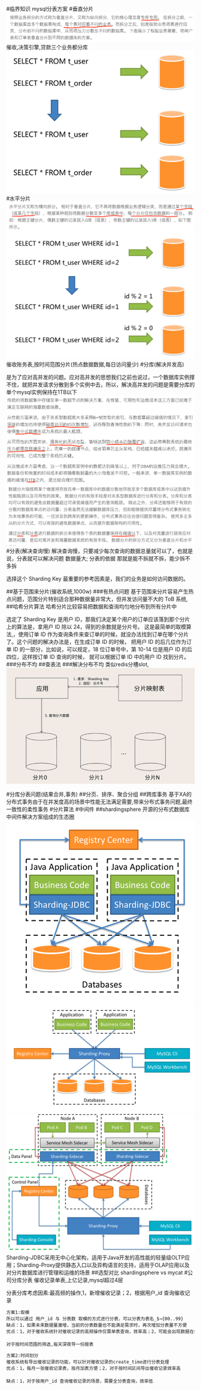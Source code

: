 #临界知识
mysql分表方案
[](https://time.geekbang.org/column/article/217568)
[](https://time.geekbang.org/column/article/145480)
#垂直分片
![](.z_12_mysql_分库分表_images/20264bc0.png)
催收,决策引擎,贷款三个业务都分库
![](.z_12_mysql_分库分表_images/e3264366.png)
#水平分片
![](.z_12_mysql_分库分表_images/ec925726.png)
![](.z_12_mysql_分库分表_images/69672c8c.png)
催收账务表,按时间范围分片(热点数据数据,每日访问量少)
#分库(解决并发高)

是为了应对高并发的问题。应对高并发的思想我们之前也说过，一个数据库实例撑不住，就把并发请求分散到多个实例中去，所以，解决高并发的问题是需要分库的
单个mysql实例保持在1TB以下
![](.z_10_mysql_集群架构_中间件_架构类型_高可用方案_双主被动_keepalive虚拟ip_热备_images/03488943.png)
![](.z_10_mysql_集群架构_中间件_架构类型_高可用方案_双主被动_keepalive虚拟ip_热备_images/91102710.png)
#分表(解决查询慢)
解决查询慢，只要减少每次查询的数据总量就可以了，也就是说，分表就可以解决问题
数据量大;
分表的依据
那就是能不拆就不拆，能少拆不多拆

选择这个 Sharding Key 最重要的参考因素是，我们的业务是如何访问数据的。

##基于范围来分片(催收系统,1000w)
###有热点问题
基于范围来分片容易产生热点问题，范围分片特别适合那种数据量非常大，但并发访问量不大的 ToB 系统,
##哈希分片算法
哈希分片比较容易把数据和查询均匀地分布到所有分片中

选定了 Sharding Key 是用户 ID，那我们决定某个用户的订单应该落到那个分片上的算法是，拿用户 ID 除以 24，得到的余数就是分片号。
这是最简单的取模算法,，使用订单 ID 作为查询条件来查订单的时候，就没办法找到订单在哪个分片了。这个问题的解决办法是，在生成订单 ID 的时候，
把用户 ID 的后几位作为订单 ID 的一部分，比如说，可以规定，18 位订单号中，第 10-14 位是用户 ID 的后四位，这样按订单 ID 查询的时候，
就可以根据订单 ID 中的用户 ID 找到分片。
###分布不均
##查表法
###解决分布不均
类似redis分槽slot,
![](.z_12_mysql_分库分表_images/e4306052.png)
[](https://tech.meituan.com/2016/11/18/dianping-order-db-sharding.html)

#分库分表问题(结果合并,事务)
##分页、排序、聚合分组
##跨库事务
基于XA的分布式事务由于在并发度高的场景中性能无法满足需要,带来分布式事务问题,最终一致性的柔性事务
#分片算法
#中间件
##shardingsphere
开源的分布式数据库中间件解决方案组成的生态圈
[](https://shardingsphere.apache.org/document/legacy/4.x/document/cn/features/sharding/)
![](.z_10_mysql_集群架构_中间件_架构类型_高可用方案_双主被动_keepalive虚拟ip_热备_images/dfeb8fba.png)
![](.z_10_mysql_集群架构_中间件_架构类型_高可用方案_双主被动_keepalive虚拟ip_热备_images/ab0226a9.png)
![](.z_10_mysql_集群架构_中间件_架构类型_高可用方案_双主被动_keepalive虚拟ip_热备_images/dc59a162.png)
Sharding-JDBC采用无中心化架构，适用于Java开发的高性能的轻量级OLTP应用；Sharding-Proxy提供静态入口以及异构语言的支持，适用于OLAP应用以及对分片数据库进行管理和运维的场景
##选型对比
shardingsphere vs mycat
#公司分库分表
催收记录单表,上亿记录,mysql超过4层

分表分库考虑因素:最高频的操作,1，新增催收记录；2，根据用户_id 查询催收记录

```asp
方案1:取模
所以可以通过 用户_id 与 分表数 取模的方式进行分表，可以分表为表名_$→{00..99}
缺点：1，如果未来数据量激增，当前的分表数量也不能满足需求时，再次增加分表量不方便
优点：1，对于催收系统针对催收记录的高频操作仅需单表查询，效率高；2，可能会出现数据在各个分表不均匀的情况

对于按时间范围的筛选,每天深夜导一份报表
```
```asp
方案2:时间划分
催收系统有导出催收记录的功能，可以针对催收记录的create_time进行分表处理
优点：1，每月一张催收记录表，按月加表方便；2，对于按时间区间导出催收记录效率高

缺点：1，对于按用户_id 查询催收记录的场景，需要全分表查询，效率低
```
